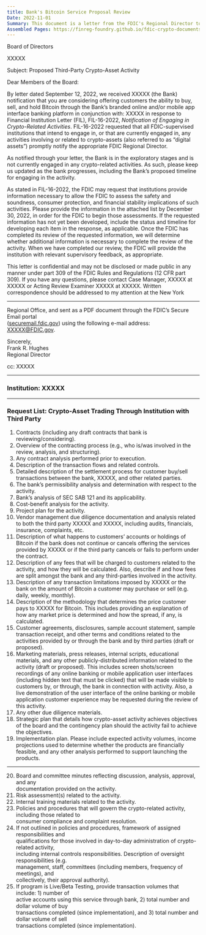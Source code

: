 ```yaml
---
title: Bank's Bitcoin Service Proposal Review
Date: 2022-11-01
Summary: This document is a letter from the FDIC's Regional Director to a bank's Board of Directors regarding the bank's notification about considering offering customers the ability to buy, sell, and hold Bitcoin through its branded online/mobile banking platform in conjunction with a third party. The letter acknowledges the bank's notification in response to FIL-16-2022 ("Notification of Engaging in Crypto-Related Activities") and notes that the bank is in exploratory stages and not currently engaged in crypto-related activities. The FDIC requests specific information by December 30, 2022, to assess safety and soundness, consumer protection, and financial stability implications of the proposed activities. The letter includes a detailed 25-item request list covering contracts, transaction flows, settlement processes, vendor management, customer disclosures, risk assessments, policies, and other documentation related to the proposed crypto-asset trading activity. (AI-generated)
Assembled Pages: https://finreg-foundry.github.io/fdic-crypto-documents//assets/assembled_pages/document_42447.pdf
---
```

Board of Directors

XXXXX

Subject: Proposed Third-Party Crypto-Asset Activity

Dear Members of the Board:

By letter dated September 12, 2022, we received XXXXX (the Bank) notification that you are considering offering customers the ability to buy, sell, and hold Bitcoin through the Bank’s branded online and/or mobile app interface banking platform in conjunction with: XXXXX in response to Financial Institution Letter (FIL), FIL-16-2022, *Notification of Engaging in Crypto-Related Activities*. FIL-16-2022 requested that all FDIC-supervised institutions that intend to engage in, or that are currently engaged in, any activities involving or related to crypto-assets (also referred to as “digital assets”) promptly notify the appropriate FDIC Regional Director.

As notified through your letter, the Bank is in the exploratory stages and is not currently engaged in any crypto-related activities. As such, please keep us updated as the bank progresses, including the Bank’s proposed timeline for engaging in the activity.

As stated in FIL-16-2022, the FDIC may request that institutions provide information necessary to allow the FDIC to assess the safety and soundness, consumer protection, and financial stability implications of such activities. Please provide the information in the attached list by December 30, 2022, in order for the FDIC to begin those assessments. If the requested information has not yet been developed, include the status and timeline for developing each item in the response, as applicable. Once the FDIC has completed its review of the requested information, we will determine whether additional information is necessary to complete the review of the activity. When we have completed our review, the FDIC will provide the institution with relevant supervisory feedback, as appropriate.

This letter is confidential and may not be disclosed or made public in any manner under part 309 of the FDIC Rules and Regulations (12 CFR part 309). If you have any questions, please contact Case Manager, XXXXX at XXXXX or Acting Review Examiner XXXXX at XXXXX. Written correspondence should be addressed to my attention at the New York

---

Regional Office, and sent as a PDF document through the FDIC’s Secure Email portal  
([securemail.fdic.gov](securemail.fdic.gov)) using the following e-mail address: [XXXXX@FDIC.gov](mailto:XXXXX@FDIC.gov).

Sincerely,  
Frank R. Hughes  
Regional Director

cc: XXXXX

---

### Institution: XXXXX

---

### Request List: Crypto-Asset Trading Through Institution with Third Party

1. Contracts (including any draft contracts that bank is reviewing/considering).
2. Overview of the contracting process (e.g., who is/was involved in the review, analysis, and structuring).
3. Any contract analysis performed prior to execution.
4. Description of the transaction flows and related controls.
5. Detailed description of the settlement process for customer buy/sell transactions between the bank, XXXXX, and other related parties.
6. The bank’s permissibility analysis and determination with respect to the activity.
7. Bank’s analysis of SEC SAB 121 and its applicability.
8. Cost-benefit analysis for the activity.
9. Project plan for the activity.
10. Vendor management due diligence documentation and analysis related to both the third party XXXXX and XXXXX, including audits, financials, insurance, complaints, etc.
11. Description of what happens to customers’ accounts or holdings of Bitcoin if the bank does not continue or cancels offering the services provided by XXXXX or if the third party cancels or fails to perform under the contract.
12. Description of any fees that will be charged to customers related to the activity, and how they will be calculated. Also, describe if and how fees are split amongst the bank and any third-parties involved in the activity.
13. Description of any transaction limitations imposed by XXXXX or the bank on the amount of Bitcoin a customer may purchase or sell (e.g. daily, weekly, monthly).
14. Description of the methodology that determines the price customer pays to XXXXX for Bitcoin. This includes providing an explanation of how any market price is determined and how the spread, if any, is calculated.
15. Customer agreements, disclosures, sample account statement, sample transaction receipt, and other terms and conditions related to the activities provided by or through the bank and by third parties (draft or proposed).
16. Marketing materials, press releases, internal scripts, educational materials, and any other publicly-distributed information related to the activity (draft or proposed). This includes screen shots/screen recordings of any online banking or mobile application user interfaces (including hidden text that must be clicked) that will be made visible to customers by, or through, the bank in connection with activity. Also, a live demonstration of the user interface of the online banking or mobile application customer experience may be requested during the review of this activity.
17. Any other due diligence materials.
18. Strategic plan that details how crypto-asset activity achieves objectives of the board and the contingency plan should the activity fail to achieve the objectives.
19. Implementation plan. Please include expected activity volumes, income projections used to determine whether the products are financially feasible, and any other analysis performed to support launching the products.

---

20. Board and committee minutes reflecting discussion, analysis, approval, and any  
    documentation provided on the activity.  
21. Risk assessment(s) related to the activity.  
22. Internal training materials related to the activity.  
23. Policies and procedures that will govern the crypto-related activity, including those related to  
    consumer compliance and complaint resolution.  
24. If not outlined in policies and procedures, framework of assigned responsibilities and  
    qualifications for those involved in day-to-day administration of crypto-related activity,  
    including internal controls responsibilities. Description of oversight responsibilities (e.g.  
    management, staff, committees (including members, frequency of meetings), and  
    collectively, their approval authority).  
25. If program is Live/Beta Testing, provide transaction volumes that include: 1) number of  
    active accounts using this service through bank, 2) total number and dollar volume of buy  
    transactions completed (since implementation), and 3) total number and dollar volume of sell  
    transactions completed (since implementation).
